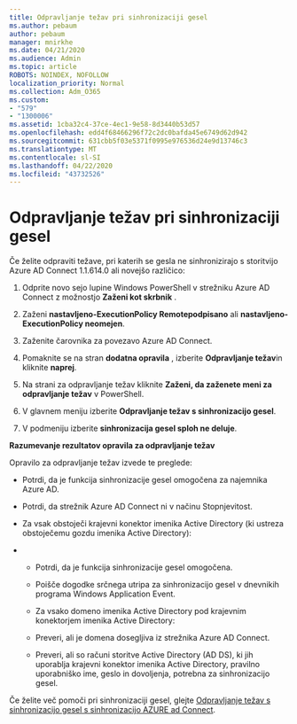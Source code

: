 ```yaml
---
title: Odpravljanje težav pri sinhronizaciji gesel
ms.author: pebaum
author: pebaum
manager: mnirkhe
ms.date: 04/21/2020
ms.audience: Admin
ms.topic: article
ROBOTS: NOINDEX, NOFOLLOW
localization_priority: Normal
ms.collection: Adm_O365
ms.custom:
- "579"
- "1300006"
ms.assetid: 1cba32c4-37ce-4ec1-9e58-8d3440b53d57
ms.openlocfilehash: edd4f68466296f72c2dc0bafda45e6749d62d942
ms.sourcegitcommit: 631cbb5f03e5371f0995e976536d24e9d13746c3
ms.translationtype: MT
ms.contentlocale: sl-SI
ms.lasthandoff: 04/22/2020
ms.locfileid: "43732526"
---
```

# <a name="troubleshoot-password-synchronization"></a>Odpravljanje težav pri sinhronizaciji gesel

Če želite odpraviti težave, pri katerih se gesla ne sinhronizirajo s storitvijo Azure AD Connect 1.1.614.0 ali novejšo različico:
  
1. Odprite novo sejo lupine Windows PowerShell v strežniku Azure AD Connect z možnostjo **Zaženi kot skrbnik** .

2. Zaženi **nastavljeno-ExecutionPolicy Remotepodpisano** ali **nastavljeno-ExecutionPolicy neomejen**.

3. Zaženite čarovnika za povezavo Azure AD Connect.

4. Pomaknite se na stran **dodatna opravila** , izberite **Odpravljanje težav**in kliknite **naprej**.

5. Na strani za odpravljanje težav kliknite **Zaženi, da zaženete meni za odpravljanje težav** v PowerShell.

6. V glavnem meniju izberite **Odpravljanje težav s sinhronizacijo gesel**.

7. V podmeniju izberite **sinhronizacija gesel sploh ne deluje**.

**Razumevanje rezultatov opravila za odpravljanje težav**
  
Opravilo za odpravljanje težav izvede te preglede:
  
- Potrdi, da je funkcija sinhronizacije gesel omogočena za najemnika Azure AD.

- Potrdi, da strežnik Azure AD Connect ni v načinu Stopnjevitost.

- Za vsak obstoječi krajevni konektor imenika Active Directory (ki ustreza obstoječemu gozdu imenika Active Directory):

- 
  - Potrdi, da je funkcija sinhronizacije gesel omogočena.

  - Poišče dogodke srčnega utripa za sinhronizacijo gesel v dnevnikih programa Windows Application Event.

  - Za vsako domeno imenika Active Directory pod krajevnim konektorjem imenika Active Directory:

  - Preveri, ali je domena dosegljiva iz strežnika Azure AD Connect.

  - Preveri, ali so računi storitve Active Directory (AD DS), ki jih uporablja krajevni konektor imenika Active Directory, pravilno uporabniško ime, geslo in dovoljenja, potrebna za sinhronizacijo gesel.

Če želite več pomoči pri sinhronizaciji gesel, glejte [Odpravljanje težav s sinhronizacijo gesel s sinhronizacijo AZURE ad Connect](https://docs.microsoft.com/azure/active-directory/connect/active-directory-aadconnectsync-troubleshoot-password-synchronization).
  